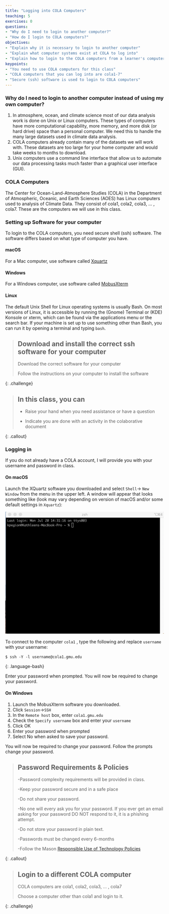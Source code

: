 ```yaml
---
title: "Logging into COLA Computers"
teaching: 5
exercises: 0
questions:
- "Why do I need to login to another computer?"
- "How do I login to COLA computers?"
objectives:
- "Explain why it is necessary to login to another computer"
- "Explain what computer systems exist at COLA to log into"
- "Explain how to login to the COLA computers from a learner's computer"
keypoints:
- "You need to use COLA computers for this class"
- "COLA computers that you can log into are cola1-7"
- "Secure (ssh) software is used to login to COLA computers"
---
```

### Why do I need to login to another computer instead of using my own computer?
1. In atmosphere, ocean, and climate science most of our data analysis work is done on Unix or Linux computers. These types of computers have more computational capability, more memory, and more disk (or hard drive) space than a personal computer.  We need this to handle the many large datasets used in climate data analysis.  
2. COLA computers already contain many of the datasets we will work with.  These datasets are too large for your home computer and would take weeks to months to download. 
3. Unix computers use a command line interface that allow us to automate our data processing tasks much faster than a graphical user interface (GUI).  

### COLA Computers

The Center for Ocean-Land-Atmosphere Studies (COLA) in the Department of Atmospheric, Oceanic, and Earth Sciences (AOES) has Linux computers used to analysis of Climate Data.  They consist of cola1, cola2, cola3, ... , cola7.  These are the computers we will use in this class.  

### Setting up Software for your computer

To login to the COLA computers, you need secure shell (ssh) software. The software differs based on what type of computer you have. 

#### macOS
For a Mac computer, use software called [Xquartz](https://www.xquartz.org/)
#### Windows
For a Windows computer, use software called [MobusXterm](https://mobaxterm.mobatek.net/)
#### Linux
The default Unix Shell for Linux operating systems is usually Bash. On most versions of Linux, it is accessible by running the (Gnome) Terminal or (KDE) Konsole or xterm, which can be found via the applications menu or the search bar. If your machine is set up to use something other than Bash, you can run it by opening a terminal and typing `bash`.

> ## Download and install the correct ssh software for your computer
>
> Download the correct software for your computer 
>
> Follow the instructions on your computer to install the software
>
{: .challenge}

> ## In this class, you can
>
> - Raise your hand when you need assistance or have a question
>
> - Indicate you are done with an activity in the colaborative document
>
{: .callout}

### Logging in

If you do not already have a COLA account, I will provide you with your username and password in class.

#### On macOS
Launch the XQuartz software you downloaded and select `Shell`-> `New Window` from the menu in the upper left.
A window will appear that looks something like (look may vary depending on version of macOS and/or some default settings in `Xquartz`):

![XQuartz window](../fig/Xquartz-open.png)

To connect to the computer `cola1` , type the following and replace `username` with your username:

~~~
$ ssh -Y -l username@cola1.gmu.edu
~~~
{: .language-bash}

Enter your password when prompted.
You will now be required to change your password.  

#### On Windows
1. Launch the MobusXterm software you downloaded.  
2. Click `Session`->`SSH` 
3. In the `Remote host` box, enter `cola1.gmu.edu` 
4. Check the `Specify username` box and enter your `username`
5. Click OK
6. Enter your password when prompted
7. Select No when asked to save your password.  

You will now be required to change your password.  Follow the prompts change your password.

> ## Password Requirements & Policies
>
> -Password complexity requirements will be provided in class.
>
> -Keep your password secure and in a safe place
>
> -Do not share your password.
>
> -No one will every ask you for your password.  If you ever get an email asking for your password DO NOT respond to it, it is a phishing attempt.
>
> -Do not store your password in plain text. 
>
> -Passwords must be changed every 6-months
>
> -Follow the Mason [Responsible Use of Technology Policies](https://universitypolicy.gmu.edu/policies/responsible-use-of-computing/)
>
{: .callout}

> ## Login to a different COLA computer
>
> COLA computers are cola1, cola2, cola3, ... , cola7
>
> Choose a computer other than cola1 and login to it.
>
{: .challenge}
